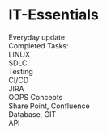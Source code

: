 # IT-Essentials
Everyday update <br/>
Completed Tasks: <br/>
LINUX <br/>
SDLC <br/>
Testing <br/>
CI/CD <br/>
JIRA <br/>
OOPS Concepts <br/>
Share Point, Confluence <br/>
Database, GIT <br/>
API <br/>
